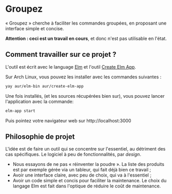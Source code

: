 # Groupez

« Groupez » cherche à faciliter les commandes groupées, en proposant une
interface simple et concise.

**Attention : ceci est un travail en cours**, et donc n'est pas utilisable en l'état.

## Comment travailler sur ce projet ?

L'outil est écrit avec le language [Elm](https://elm-lang.org) et l'outil
[Create Elm App](https://github.com/halfzebra/create-elm-app).

Sur Arch Linux, vous pouvez les installer avec les commandes suivantes :

```bash
yay aur/elm-bin aur/create-elm-app
```

Une fois installés, (et les sources récupérées bien sur), vous pouvez lancer
l'application avec la commande:

```bash
elm-app start
```

Puis pointez votre navigateur web sur http://localhost:3000

## Philosophie de projet

L'idée est de faire un outil qui se concentre sur l'essentiel, au détriment des
cas spécifiques. Le logiciel à peu de fonctionnalités, par *design*.

- Nous essayons de ne pas « réinventer la poudre ». La liste des produits est
  par exemple gérée via un tableur, qui fait déjà bien ce travail ;
- Avoir une interface claire, avec peu de choix, qui va à l'essentiel ;
- Avoir un code simple et concis pour faciliter la maintenance. Le choix du
langage Elm est fait dans l'optique de réduire le coût de maintenance. 
